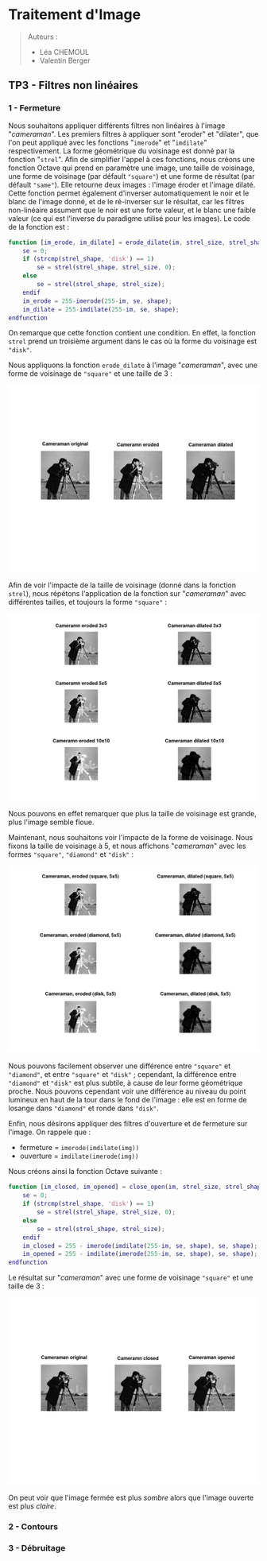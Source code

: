 # Traitement d'Image

> Auteurs :
>
> * Léa CHEMOUL
> * Valentin Berger

## TP3 - Filtres non linéaires

### 1 - Fermeture

Nous souhaitons appliquer différents filtres non linéaires à l'image "*cameraman*". Les premiers filtres à appliquer sont "eroder" et "dilater", que l'on peut appliqué avec les fonctions "`imerode`" et "`imdilate`" respectivement. La forme géométrique du voisinage est donné par la fonction "`strel`". Afin de simplifier l'appel à ces fonctions, nous créons une fonction Octave qui prend en paramètre une image, une taille de voisinage, une forme de voisinage (par défault `"square"`) et une forme de résultat (par défault `"same"`). Elle retourne deux images : l'image éroder et l'image dilaté. Cette fonction permet également d'inverser automatiquement le noir et le blanc de l'image donné, et de le ré-inverser sur le résultat, car les filtres non-linéaire assument que le noir est une forte valeur, et le blanc une faible valeur (ce qui est l'inverse du paradigme utilisé pour les images). Le code de la fonction est :

```matlab
function [im_erode, im_dilate] = erode_dilate(im, strel_size, strel_shape = "square", shape = "same")
	se = 0;
	if (strcmp(strel_shape, 'disk') == 1)
		se = strel(strel_shape, strel_size, 0);
	else
		se = strel(strel_shape, strel_size);
	endif
	im_erode = 255-imerode(255-im, se, shape);
	im_dilate = 255-imdilate(255-im, se, shape);
endfunction
```

On remarque que cette fonction contient une condition. En effet, la fonction `strel` prend un troisième argument dans le cas où la forme du voisinage est `"disk"`.

Nous appliquons la fonction `erode_dilate` à l'image "*cameraman*", avec une forme de voisinage de `"square"` et une taille de 3 :

![](output/cameraman_erode_dilate.png)

Afin de voir l'impacte de la taille de voisinage (donné dans la fonction `strel`), nous répétons l'application de la fonction sur "*cameraman*" avec différentes tailles, et toujours la forme `"square"` :

![](output/cameraman_erode_dilate_3_5_10.png)

Nous pouvons en effet remarquer que plus la taille de voisinage est grande, plus l'image semble floue.

Maintenant, nous souhaitons voir l'impacte de la forme de voisinage. Nous fixons la taille de voisinage à 5, et nous affichons "*cameraman*" avec les formes `"square"`, `"diamond"` et `"disk"` :

![](output/cameraman_square_diamond_disk_5.png)

Nous pouvons facilement observer une différence entre `"square"` et `"diamond"`, et entre `"square"` et `"disk"` ; cependant, la différence entre `"diamond"` et `"disk"` est plus subtile, à cause de leur forme géométrique proche. Nous pouvons cependant voir une différence au niveau du point lumineux en haut de la tour dans le fond de l'image : elle est en forme de losange dans `"diamond"` et ronde dans `"disk"`.

Enfin, nous désirons appliquer des filtres d'ouverture et de fermeture sur l'image. On rappele que :

* fermeture = `imerode(imdilate(img))`
* ouverture = `imdilate(imerode(img))`

Nous créons ainsi la fonction Octave suivante :

```matlab
function [im_closed, im_opened] = close_open(im, strel_size, strel_shape = "square", shape = "same")
	se = 0;
	if (strcmp(strel_shape, 'disk') == 1)
		se = strel(strel_shape, strel_size, 0);
	else
		se = strel(strel_shape, strel_size);
	endif
	im_closed = 255 - imerode(imdilate(255-im, se, shape), se, shape);
	im_opened = 255 - imdilate(imerode(255-im, se, shape), se, shape);
endfunction
```

Le résultat sur "*cameraman*" avec une forme de voisinage `"square"` et une taille de 3 :

![](output/cameraman_closed_opened.png)

On peut voir que l'image fermée est plus *sombre* alors que l'image ouverte est plus *claire*.

### 2 - Contours



### 3 - Débruitage


